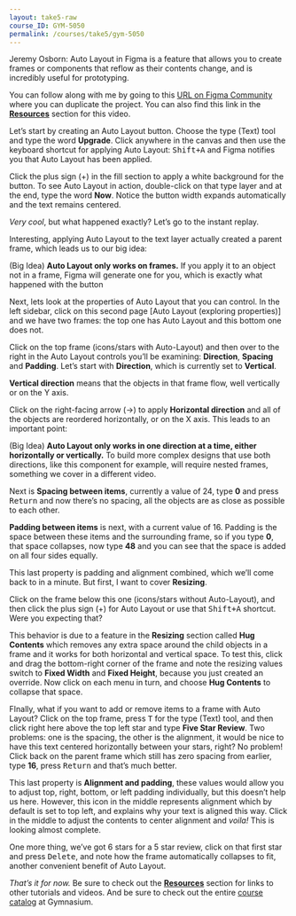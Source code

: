```yaml
---
layout: take5-raw
course_ID: GYM-5050
permalink: /courses/take5/gym-5050
---
```


Jeremy Osborn: Auto Layout in Figma is a feature that allows you to create frames or components that reflow as their contents change, and is incredibly useful for prototyping.

You can follow along with me by going to this [URL on Figma Community][1] where you can duplicate the project. You can also find this link in the [**Resources**](#tutorial-resources) section for this video.

Let’s start by creating an Auto Layout button. Choose the type (Text) tool and type the word **Upgrade**. Click anywhere in the canvas and then use the keyboard shortcut for applying Auto Layout: <kbd><kbd>Shift</kbd>+<kbd>A</kbd></kbd> and Figma notifies you that Auto Layout has been applied.

Click the plus sign (+) in the fill section to apply a white background for the button. To see Auto Layout in action, double-click on that type layer and at the end, type the word **Now**. Notice the button width expands automatically and the text remains centered.

*Very cool*, but what happened exactly? Let’s go to the instant replay.

Interesting, applying Auto Layout to the text layer actually created a parent frame, which leads us to our big idea:

(Big Idea) **Auto Layout only works on frames.** If you apply it to an object not in a frame, Figma will generate one for you, which is exactly what happened with the button

Next, lets look at the properties of Auto Layout that you can control. In the left sidebar, click on this second page [Auto Layout (exploring properties)] and we have two frames: the top one has Auto Layout and this bottom one does not.

Click on the top frame (icons/stars with Auto-Layout) and then over to the right in the Auto Layout controls you’ll be examining: **Direction**, **Spacing** and **Padding**. Let’s start with **Direction**, which is currently set to **Vertical**.

**Vertical direction** means that the objects in that frame flow, well vertically or on the Y axis.

Click on the right-facing arrow (→) to apply **Horizontal direction** and all of the objects are reordered horizontally, or on the X axis. This leads to an important point:

(Big Idea) **Auto Layout only works in one direction at a time, either horizontally or vertically.** To build more complex designs that use both directions, like this component for example, will require nested frames, something we cover in a different video.

Next is **Spacing between items**, currently a value of 24, type **0** and press <kbd>Return</kbd> and now there’s no spacing, all the objects are as close as possible to each other.

**Padding between items** is next, with a current value of 16. Padding is the space between these items and the surrounding frame, so if you type **0**, that space collapses, now type **48** and you can see that the space is added on all four sides equally.

This last property is padding and alignment combined, which we’ll come back to in a minute. But first, I want to cover **Resizing**.

Click on the frame below this one (icons/stars without Auto-Layout), and then click the plus sign (+) for Auto Layout or use that <kbd><kbd>Shift</kbd>+<kbd>A</kbd></kbd> shortcut. Were you expecting that?

This behavior is due to a feature in the **Resizing** section called **Hug Contents** which removes any extra space around the child objects in a frame and it works for both horizontal and vertical space. To test this, click and drag the bottom-right corner of the frame and note the resizing values switch to **Fixed Width** and **Fixed Height**, because you just created an override. Now click on each menu in turn, and choose **Hug Contents** to collapse that space.

FInally, what if you want to add or remove items to a frame with Auto Layout? Click on the top frame, press <kbd>T</kbd> for the type (Text) tool, and then click right here above the top left star and type **Five Star Review**. Two problems: one is the spacing, the other is the alignment, it would be nice to have this text centered horizontally between your stars, right? No problem! Click back on the parent frame which still has zero spacing from earlier, type **16**, press <kbd>Return</kbd> and that’s much better.

This last property is **Alignment and padding**, these values would allow you to adjust top, right, bottom, or left padding individually, but this doesn’t help us here. However, this icon in the middle represents alignment which by default is set to top left, and explains why your text is aligned this way. Click in the middle to adjust the contents to center alignment and *voila!* This is looking almost complete.

One more thing, we’ve got 6 stars for a 5 star review, click on that first star and press <kbd>Delete</kbd>, and note how the frame automatically collapses to fit, another convenient benefit of Auto Layout.

*That’s it for now.* Be sure to check out the [**Resources**](#tutorial-resources) section for links to other tutorials and videos. And be sure to check out the entire [course catalog][2] at Gymnasium.

[1]: https://bit.ly/3x880Tu
[2]: https://thegymnasium.com/courses
